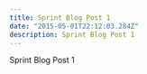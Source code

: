 ```yaml
---
title: Sprint Blog Post 1
date: "2015-05-01T22:12:03.284Z"
description: Sprint Blog Post 1
---
```


Sprint Blog Post 1





